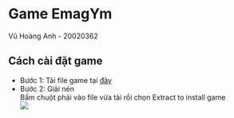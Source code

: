 # Game EmagYm
Vũ Hoàng Anh - 20020362

## Cách cài đặt game
+ Bước 1: Tải file game tại [đây](https://drive.google.com/file/d/1gX0Af2JG1avkHUA8bQpVXD-hZZvBWAvR/view?usp=sharing)   
+ Bước 2: Giải nén  
Bấm chuột phải vào file vừa tải rồi chọn Extract to install game  
![](https://drive.google.com/file/d/11m7OIt8l9Q0MCS49qfeGMujyfgrO4Me2/view?usp=sharing)   
